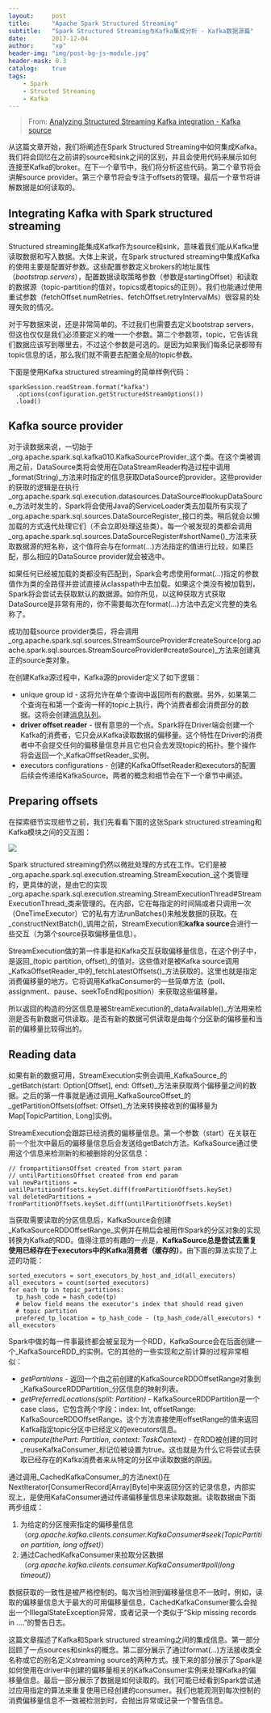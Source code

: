 ```yaml
---
layout:     post
title:      "Apache Spark Structured Streaming"
subtitle:   "Spark Structured Streaming与Kafka集成分析 - Kafka数据源篇"
date:       2017-12-04
author:     "xp"
header-img: "img/post-bg-js-module.jpg"
header-mask: 0.3
catalog:    true
tags:
    - Spark
    - Structed Streaming
    - Kafka
---
```


> From: [Analyzing Structured Streaming Kafka integration - Kafka source](http://www.waitingforcode.com/apache-spark-structured-streaming/analyzing-structured-streaming-kafka-integration-kafka-source/read)

从这篇文章开始，我们将阐述在Spark Structured Streaming中如何集成Kafka。我们将会回忆在之前讲的source和sink之间的区别，并且会使用代码来展示如何连接至Kafka的broker。在下一个章节中，我们将分析这些代码。第二个章节将会讲解source provider。第三个章节将会专注于offsets的管理。最后一个章节将讲解数据是如何读取的。

## Integrating Kafka with Spark structured streaming 

Structured streaming能集成Kafka作为source和sink，意味着我们能从Kafka里读取数据和写入数据。大体上来说，在Spark structured streaming中集成Kafka的使用主要是配置好参数。这些配置参数定义brokers的地址属性（_bootstrap.servers_），配置数据读取策略参数（参数是startingOffset）和读取的数据源（topic-partition的值对，topics或者topics的正则）。我们也能通过使用重试参数（fetchOffset.numRetries、fetchOffset.retryIntervalMs）很容易的处理失败的情况。

对于写数据来说，还是非常简单的。不过我们也需要去定义bootstrap servers，但这也仅仅是我们必须要定义的唯一一个参数。第二个参数项，topic，它告诉我们数据应该写到哪里去，不过这个参数是可选的。是因为如果我们每条记录都带有topic信息的话，那么我们就不需要去配置全局的topic参数。

下面是使用Kafka structured streaming的简单样例代码：
    
    sparkSession.readStream.format("kafka")
      .options(configuration.getStructuredStreamOptions())
      .load()
    
    

## Kafka source provider 

对于读数据来说，一切始于_org.apache.spark.sql.kafka010.KafkaSourceProvider_这个类。在这个类被调用之前，DataSource类将会使用在DataStreamReader构造过程中调用_format(String)_方法来时指定的信息获取DataSource的provider。这些provider的获取的逻辑是在执行_org.apache.spark.sql.execution.datasources.DataSource#lookupDataSource_方法时发生的，Spark将会使用Java的ServiceLoader类去加载所有实现了_org.apache.spark.sql.sources.DataSourceRegister_接口的类。稍后就会以懒加载的方式迭代处理它们（不会立即处理这些类）。每一个被发现的类都会调用_org.apache.spark.sql.sources.DataSourceRegister#shortName()_方法来获取数据源的短名称，这个值将会与在format(...)方法指定的值进行比较，如果匹配，那么相应的DataSource provider就会被选中。

如果任何已经被加载的类都没有匹配到，Spark会考虑使用format(...)指定的参数值作为类的全路径并尝试直接从classpath中去加载。如果这个类没有被加载到，Spark将会尝试去获取默认的数据源。如你所见，以这种获取方式获取DataSource是非常有用的，你不需要每次在format(...)方法中去定义完整的类名称了。

成功加载source provider类后，将会调用_org.apache.spark.sql.sources.StreamSourceProvider#createSource(org.apache.spark.sql.sources.StreamSourceProvider#createSource)_方法来创建真正的source类对象。

在创建Kafka源过程中，Kafka源的provider定义了如下逻辑：

  * unique group id - 这将允许在单个查询中返回所有的数据。另外，如果第二个查询在和第一个查询一样的topic上执行，两个消费者都会消费部分的数据。这将会创建[消息队列][1]。
  * **driver offset reader** - 很有意思的一个点。Spark将在Driver端会创建一个Kafka的消费者，它只会从Kafka读取数据的偏移量。这个特性在Driver的消费者中不会提交任何的偏移量信息并且它也只会去发现topic的拓扑。整个操作将会返回一个_KafkaOffsetReader_实例。
  * executors configurations - 创建的KafkaOffsetReader和executors的配置后续会传递给KafkaSource。两者的概念和细节会在下一个章节中阐述。

   [1]: http://www.waitingforcode.com/apache-kafka/message-queue-in-apache-kafka/read

## Preparing offsets 

在探索细节实现细节之前，我们先看看下面的这张Spark structured streaming和Kafka模块之间的交互图：

![][2]

   [2]: http://www.waitingforcode.com/public/images/articles/spark_structured_streaming_kafka_integration.png

Spark structured streaming仍然以微批处理的方式在工作。它们是被_org.apache.spark.sql.execution.streaming.StreamExecution_这个类管理的，更具体的说，是由它的实现_org.apache.spark.sql.execution.streaming.StreamExecutionThread#StreamExecutionThread_类来管理的。在内部，它在每指定的时间隔或者只调用一次（OneTimeExecutor）它的私有方法runBatches()来触发数据的获取。在_constructNextBatch()_调用之前，StreamExecution和**kafka source**会进行一些交互（为第个source获取偏移量信息）。

StreamExecution做的第一件事是和Kafka交互获取偏移量信息，在这个例子中，是返回_(topic partition, offset)_的值对。这些值对是被Kafka source调用_KafkaOffsetReader_中的_fetchLatestOffsets()_方法获取的。这里也就是指定消费偏移量的地方。它将调用KafkaConsumer的一些简单方法（poll、assignment、pause、seekToEnd和position）来获取这些偏移量。

所以返回的构造的分区信息是被StreamExecution的_dataAvailable()_方法用来检测是否有新数据可供读取。是否有新的数据可供读取是由每个分区新的偏移量和当前的偏移量比较得出的。

## Reading data 

如果有新的数据可用，StreamExecution实例会调用_KafkaSource_的_getBatch(start: Option[Offset], end: Offset)_方法来获取两个偏移量之间的数据。之后的第一件事就是通过调用_KafkaSourceOffset_的_getPartitionOffsets(offset: Offset)_方法来转换接收到的偏移量为Map[TopicPartition, Long]实例。 

StreamExecution会跟踪已经消费的偏移量信息。第一个参数（start）在关联在前一个批次中最后的偏移量信息后会发送给getBatch方法。KafkaSource通过使用这个信息来检测新的和被删除的分区信息：
    
    // frompartitionsOffset created from start param
    // untilPartitionsOffset created from end param
    val newPartitions = untilPartitionOffsets.keySet.diff(fromPartitionOffsets.keySet)
    val deletedPartitions = fromPartitionOffsets.keySet.diff(untilPartitionOffsets.keySet)
    
    

当获取需要读取的分区信息后，KafkaSource会创建_KafkaSourceRDDOffsetRange_实例并在稍后会被用作Spark的分区对象的实现转换为Kafka的RDD。值得注意的有趣的一点是，**KafkaSource总是尝试去重复使用已经存在于executors中的Kafka消费者（缓存的）**。由下面的算法实现了上述的功能：
    
    sorted_executors = sort_executors_by_host_and_id(all_executors)
    all_executors = count(sorted_executors)
    for each tp in topic_partitions:
      tp_hash_code = hash_code(tp)
      # below field means the executor's index that should read given
      # topic partition
      prefered_tp_location = tp_hash_code - (tp_hash_code/all_executors) * all_executors
    
    

Spark中做的每一件事最终都会被呈现为一个RDD，KafkaSource会在后面创建一个_KafkaSourceRDD_的实例。它的其他的一些实现和之前计算的过程非常相似：

  * _getPartitions_ - 返回一个由之前创建的KafkaSourceRDDOffsetRange对象到_KafkaSourceRDDPartition_分区信息的映射列表。
  * _getPreferredLocations(split: Partition)_ - KafkaSourceRDDPartition是一个case class，它包含两个字段：index: Int, offsetRange: KafkaSourceRDDOffsetRange。这个方法直接使用offsetRange的值来返回Kafka指定topic分区中已经定义的executors信息。
  * _compute(thePart: Partition, context: TaskContext)_ - 在RDD被创建的同时_reuseKafkaConsumer_标记位被设置为true。这也就是为什么它将尝试去获取已经存在的Kafka消费者来从特定的分区中读取数据的原因。

通过调用_CachedKafkaConsumer_的方法next()在NextIterator[ConsumerRecord[Array[Byte]中来返回分区的记录信息，内部实现上，是使用KafaConsumer通过传递偏移量信息来读取数据。读取数据由下面两步组成：

  1. 为给定的分区搜索指定的偏移量信息（_org.apache.kafka.clients.consumer.KafkaConsumer#seek(TopicPartition partition, long offset)_）
  2. 通过CachedKafkaConsumer来拉取分区数据（_org.apache.kafka.clients.consumer.KafkaConsumer#poll(long timeout)_）

数据获取的一致性是被严格控制的。每次当检测到偏移量信息不一致时，例如，读取的偏移量信息大于最大的可用偏移量信息，CachedKafkaConsumer要么会抛出一个IllegalStateException异常，或者记录一个类似于“Skip missing records in ....”的警告日志。

这篇文章描述了Kafka和Spark structured streaming之间的集成信息。第一部分回顾了一点sources和sinks的概念。第二部分展示了通过format(...)方法接收类全名称或它的别名定义streaming source的两种方式。接下来的部分展示了Spark是如何使用在driver中创建的偏移量相关的KafkaConsumer实例来处理Kafka的偏移量信息。最后一部分展示了数据是如何读取的。我们可能已经看到Spark尝试通过应用指定的算法来重复使用已经创建的consumer。我们也能观测到每次控制的消费偏移量信息不一致被检测到时，会抛出异常或记录一个警告信息。